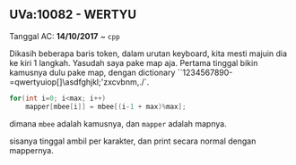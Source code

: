 ## UVa:10082 - WERTYU
Tanggal AC: **14/10/2017** ~ `cpp`

Dikasih beberapa baris token, dalam urutan keyboard, kita mesti majuin dia ke kiri 1 langkah. Yasudah saya pake map aja. Pertama tinggal bikin kamusnya dulu pake map, dengan dictionary ``1234567890-=qwertyuiop[]\\asdfghjkl;'zxcvbnm,./`.
```cpp
for(int i=0; i<max; i++)
    mapper[mbee[i]] = mbee[(i-1 + max)%max]; 
```
dimana `mbee` adalah kamusnya, dan `mapper` adalah mapnya.

sisanya tinggal ambil per karakter, dan print secara normal dengan mappernya.